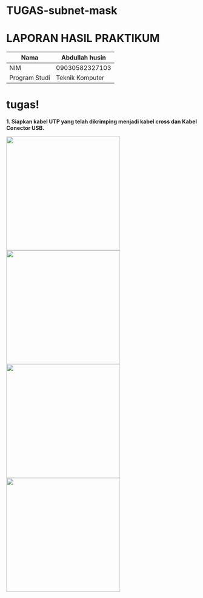 # TUGAS-subnet-mask
# LAPORAN HASIL PRAKTIKUM
| Nama        | Abdullah husin |
|--------------|------------|
| NIM        | 09030582327103 |
| Program Studi | Teknik Komputer |

# tugas!

 <p><strong>1. Siapkan kabel UTP yang telah dikrimping menjadi kabel cross dan Kabel Conector USB.</strong></p>
    <img src="https://github.com/user-attachments/assets/19017aee-8476-4123-b91c-e416a3695c07" width="300">
    <img src="https://github.com/user-attachments/assets/e5164d32-094f-4ead-aaf6-9ce86d11e1b0" width="300">
    <img src="https://github.com/user-attachments/assets/c2679a39-d3ad-4720-9250-27e0be05f2f5
" width="300">
    <img src="https://github.com/user-attachments/assets/27d01262-df39-42da-9727-9640de46a4a0" width="300">
